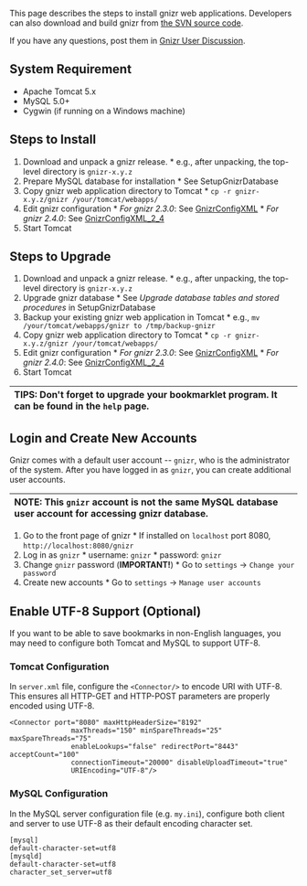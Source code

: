 This page describes the steps to install gnizr web applications. Developers can also download and build gnizr from [the SVN source code](HowToBuild.md).

If you have any questions, post them in [Gnizr User Discussion](http://groups.google.com/group/gnizr-users).

## System Requirement ##

  * Apache Tomcat 5.x
  * MySQL 5.0+
  * Cygwin (if running on a Windows machine)

## Steps to Install ##

  1. Download and unpack a gnizr release.
    * e.g., after unpacking, the top-level directory is `gnizr-x.y.z`
  1. Prepare MySQL database for installation
    * See SetupGnizrDatabase
  1. Copy gnizr web application directory to Tomcat
    * `cp -r gnizr-x.y.z/gnizr /your/tomcat/webapps/`
  1. Edit gnizr configuration
    * _For gnizr 2.3.0_: See [GnizrConfigXML](GnizrConfigXML.md)
    * _For gnizr 2.4.0_: See [GnizrConfigXML\_2\_4](GnizrConfigXML_2_4.md)
  1. Start Tomcat

## Steps to Upgrade ##

  1. Download and unpack a gnizr release.
    * e.g., after unpacking, the top-level directory is `gnizr-x.y.z`
  1. Upgrade gnizr database
    * See _Upgrade database tables and stored procedures_ in SetupGnizrDatabase
  1. Backup your existing gnizr web application in Tomcat
    * e.g., `mv /your/tomcat/webapps/gnizr to /tmp/backup-gnizr`
  1. Copy gnizr web application directory to Tomcat
    * `cp -r gnizr-x.y.z/gnizr /your/tomcat/webapps/`
  1. Edit gnizr configuration
    * _For gnizr 2.3.0_: See [GnizrConfigXML](GnizrConfigXML.md)
    * _For gnizr 2.4.0_: See [GnizrConfigXML\_2\_4](GnizrConfigXML_2_4.md)
  1. Start Tomcat

|**TIPS**: Don't forget to upgrade your bookmarklet program. It can be found in the `help` page. |
|:-----------------------------------------------------------------------------------------------|


## Login and Create New Accounts ##

Gnizr comes with a default user account -- `gnizr`, who is the administrator of the system. After you have logged in as `gnizr`, you can create additional user accounts.

| **NOTE**: This `gnizr` account is not the same MySQL database user account for accessing gnizr database. |
|:---------------------------------------------------------------------------------------------------------|

  1. Go to the front page of gnizr
    * If installed on `localhost` port 8080, `http://localhost:8080/gnizr`
  1. Log in as `gnizr`
    * username: `gnizr`
    * password: `gnizr`
  1. Change `gnizr` password (**IMPORTANT!**)
    * Go to `settings` -> `Change your password`
  1. Create new accounts
    * Go to `settings` -> `Manage user accounts`

## Enable UTF-8 Support (Optional) ##

If you want to be able to save bookmarks in non-English languages, you may need to configure both Tomcat and MySQL to support UTF-8.

### Tomcat Configuration ###

In `server.xml` file, configure the `<Connector/>` to encode URI with UTF-8. This ensures all HTTP-GET and HTTP-POST parameters are properly encoded using UTF-8.
```
<Connector port="8080" maxHttpHeaderSize="8192"
               maxThreads="150" minSpareThreads="25" maxSpareThreads="75"
               enableLookups="false" redirectPort="8443" acceptCount="100"
               connectionTimeout="20000" disableUploadTimeout="true"
               URIEncoding="UTF-8"/>
```

### MySQL Configuration ###

In the MySQL server configuration file (e.g. `my.ini`),  configure both client and server to use UTF-8 as their default encoding character set.

```
[mysql]
default-character-set=utf8
[mysqld]
default-character-set=utf8
character_set_server=utf8
```